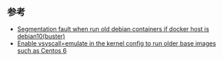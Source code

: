 
## 参考
- [Segmentation fault when run old debian containers if docker host is debian10(buster)](https://stackoverflow.com/questions/57807835/segmentation-fault-when-run-old-debian-containers-if-docker-host-is-debian10bus)
- [Enable vsyscall=emulate in the kernel config to run older base images such as Centos 6](https://github.com/microsoft/WSL/issues/4694)
